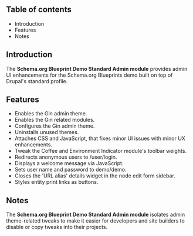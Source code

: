 Table of contents
-----------------

* Introduction
* Features
* Notes


Introduction
------------

The **Schema.org Blueprint Demo Standard Admin module** provides admin UI 
enhancements for the Schema.org Blueprints demo built on top of Drupal's 
standard profile.


Features
--------

- Enables the Gin admin theme.
- Enables the Gin related modules.
- Configures the Gin admin theme.
- Uninstalls unused themes.
- Attaches CSS and JavaScript, that fixes minor UI issues with minor 
  UX enhancements.
- Tweak the Coffee and Environment Indicator module's toolbar weights.
- Redirects anonymous users to /user/login.
- Displays a welcome message via JavaScript.
- Sets user name and password to demo/demo.
- Closes the 'URL alias' details widget in the node edit form  sidebar.
- Styles entity print links as buttons.


Notes
-----

The **Schema.org Blueprint Demo Standard Admin module** isolates 
admin theme-related tweaks to make it easier for developers and site builders
to disable or copy tweaks into their projects. 
